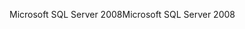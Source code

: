 <span data-ttu-id="49f23-101">Microsoft SQL Server 2008</span><span class="sxs-lookup"><span data-stu-id="49f23-101">Microsoft SQL Server 2008</span></span>